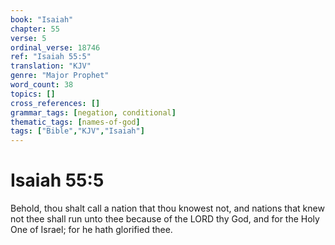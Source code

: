 ```yaml
---
book: "Isaiah"
chapter: 55
verse: 5
ordinal_verse: 18746
ref: "Isaiah 55:5"
translation: "KJV"
genre: "Major Prophet"
word_count: 38
topics: []
cross_references: []
grammar_tags: [negation, conditional]
thematic_tags: [names-of-god]
tags: ["Bible","KJV","Isaiah"]
---
```


# Isaiah 55:5

Behold, thou shalt call a nation that thou knowest not, and nations that knew not thee shall run unto thee because of the LORD thy God, and for the Holy One of Israel; for he hath glorified thee.
